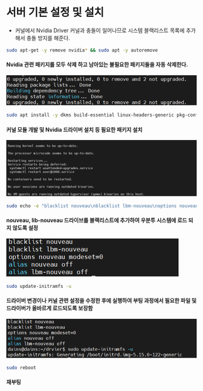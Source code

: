 # 서버 기본 설정 및 설치
- 커널에서 Nvidia Driver 커널과 충돌이 일어나므로 시스템 블랙리스트 목록에 추가해서 충돌 방지를 해준다.
```bash
sudo apt-get -y remove nvidia* && sudo apt -y autoremove
```
#### Nvidia 관련 패키지를 모두 삭제 하고 남아있는 불필요한 패키지들을 자동 삭제한다. 

![](./img/2/1.png)

```bash
sudo apt install -y dkms build-essential linux-headers-generic pkg-config libglvnd-dev
```
#### 커널 모듈 개발 및 Nvidia 드라이버 설치 등 필요한 패키지 설치

![](./img/2/2.png)

```bash
sudo echo -e "blacklist nouveau\nblacklist lbm-nouveau\noptions nouveau modeset=0\nalias nouveau off\nalias lbm-nouveau off" | sudo tee -a /etc/modprobe.d/blacklist.conf
```
#### nouveau, lib-nouveau 드라이브를 블랙리스트에 추가하여 우분투 시스템에 로드 되지 않도록 설정

![](./img/2/3.png)

```bash
sudo update-initramfs -u
```
#### 드라이버 변경이나 커널 관련 설정을 수정한 후에 실행하여 부팅 과정에서 필요한 파일 및 드라이버가 올바르게 로드되도록 보장함

![](./img/2/4.png)

```bash
sudo reboot
```
#### 재부팅

